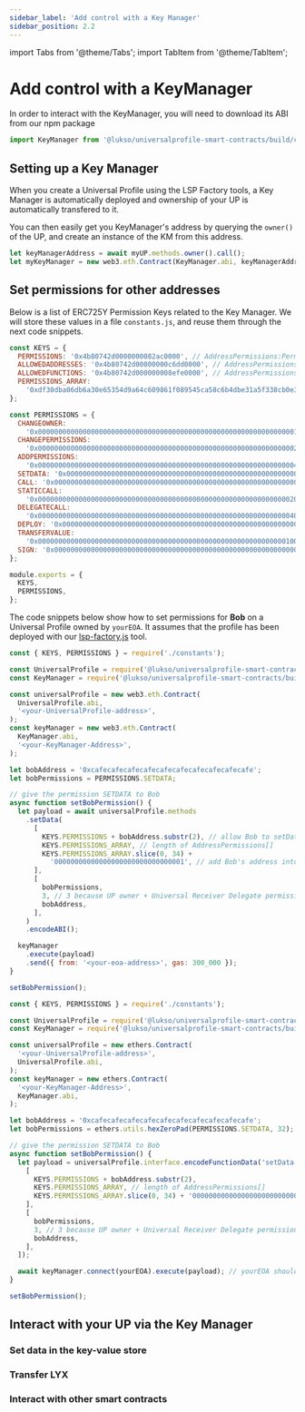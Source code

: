 ```yaml
---
sidebar_label: 'Add control with a Key Manager'
sidebar_position: 2.2
---
```


import Tabs from '@theme/Tabs';
import TabItem from '@theme/TabItem';

# Add control with a KeyManager

In order to interact with the KeyManager, you will need to download its ABI from our npm package

```javascript
import KeyManager from '@lukso/universalprofile-smart-contracts/build/contracts/KeyManager/KeyManager.json';
```

## Setting up a Key Manager

When you create a Universal Profile using the LSP Factory tools, a Key Manager is automatically deployed and ownership of your UP is automatically transfered to it.

You can then easily get you KeyManager's address by querying the `owner()` of the UP, and create an instance of the KM from this address.

```javascript
let keyManagerAddress = await myUP.methods.owner().call();
let myKeyManager = new web3.eth.Contract(KeyManager.abi, keyManagerAddress);
```

## Set permissions for other addresses

Below is a list of ERC725Y Permission Keys related to the Key Manager.
We will store these values in a file `constants.js`, and reuse them through the next code snippets.

```javascript title="constants.js"
const KEYS = {
  PERMISSIONS: '0x4b80742d0000000082ac0000', // AddressPermissions:Permissions:<address> --> bytes32
  ALLOWEDADDRESSES: '0x4b80742d00000000c6dd0000', // AddressPermissions:AllowedAddresses:<address> --> address[]
  ALLOWEDFUNCTIONS: '0x4b80742d000000008efe0000', // AddressPermissions:AllowedFunctions:<address> --> bytes4[]
  PERMISSIONS_ARRAY:
    '0xdf30dba06db6a30e65354d9a64c609861f089545ca58c6b4dbe31a5f338cb0e3', // keccak256('AddressPermissions[]')
};

const PERMISSIONS = {
  CHANGEOWNER:
    '0x0000000000000000000000000000000000000000000000000000000000000001',
  CHANGEPERMISSIONS:
    '0x0000000000000000000000000000000000000000000000000000000000000002',
  ADDPERMISSIONS:
    '0x0000000000000000000000000000000000000000000000000000000000000004',
  SETDATA: '0x0000000000000000000000000000000000000000000000000000000000000008',
  CALL: '0x0000000000000000000000000000000000000000000000000000000000000010',
  STATICCALL:
    '0x0000000000000000000000000000000000000000000000000000000000000020',
  DELEGATECALL:
    '0x0000000000000000000000000000000000000000000000000000000000000040',
  DEPLOY: '0x0000000000000000000000000000000000000000000000000000000000000080',
  TRANSFERVALUE:
    '0x0000000000000000000000000000000000000000000000000000000000000100',
  SIGN: '0x0000000000000000000000000000000000000000000000000000000000000200',
};

module.exports = {
  KEYS,
  PERMISSIONS,
};
```

The code snippets below show how to set permissions for **Bob** on a Universal Profile owned by `yourEOA`.
It assumes that the profile has been deployed with our [lsp-factory.js](https://docs.lukso.tech/tools/lsp-factoryjs/introduction/getting-started.md) tool.

<Tabs>
  <TabItem value="web3js" label="web3.js" default>

```javascript
const { KEYS, PERMISSIONS } = require('./constants');

const UniversalProfile = require('@lukso/universalprofile-smart-contracts/build/artifacts/UniversalProfile.json');
const KeyManager = require('@lukso/universalprofile-smart-contracts/build/artifacts/KeyManager.json');

const universalProfile = new web3.eth.Contract(
  UniversalProfile.abi,
  '<your-UniversalProfile-address>',
);
const keyManager = new web3.eth.Contract(
  KeyManager.abi,
  '<your-KeyManager-Address>',
);

let bobAddress = '0xcafecafecafecafecafecafecafecafecafecafe';
let bobPermissions = PERMISSIONS.SETDATA;

// give the permission SETDATA to Bob
async function setBobPermission() {
  let payload = await universalProfile.methods
    .setData(
      [
        KEYS.PERMISSIONS + bobAddress.substr(2), // allow Bob to setData on your UP
        KEYS.PERMISSIONS_ARRAY, // length of AddressPermissions[]
        KEYS.PERMISSIONS_ARRAY.slice(0, 34) +
          '00000000000000000000000000000001', // add Bob's address into the list of permissions
      ],
      [
        bobPermissions,
        3, // 3 because UP owner + Universal Receiver Delegate permission have already been set by lsp-factory
        bobAddress,
      ],
    )
    .encodeABI();

  keyManager
    .execute(payload)
    .send({ from: '<your-eoa-address>', gas: 300_000 });
}

setBobPermission();
```

  </TabItem>
  <TabItem value="etherjs" label="ether.js">

```javascript
const { KEYS, PERMISSIONS } = require('./constants');

const UniversalProfile = require('@lukso/universalprofile-smart-contracts/build/artifacts/UniversalProfile.json');
const KeyManager = require('@lukso/universalprofile-smart-contracts/build/artifacts/KeyManager.json');

const universalProfile = new ethers.Contract(
  '<your-UniversalProfile-address>',
  UniversalProfile.abi,
);
const keyManager = new ethers.Contract(
  '<your-KeyManager-Address>',
  KeyManager.abi,
);

let bobAddress = '0xcafecafecafecafecafecafecafecafecafecafe';
let bobPermissions = ethers.utils.hexZeroPad(PERMISSIONS.SETDATA, 32);

// give the permission SETDATA to Bob
async function setBobPermission() {
  let payload = universalProfile.interface.encodeFunctionData('setData', [
    [
      KEYS.PERMISSIONS + bobAddress.substr(2),
      KEYS.PERMISSIONS_ARRAY, // length of AddressPermissions[]
      KEYS.PERMISSIONS_ARRAY.slice(0, 34) + '00000000000000000000000000000001', // add Bob's address into the list of
    ],
    [
      bobPermissions,
      3, // 3 because UP owner + Universal Receiver Delegate permission have already been set by lsp-factory
      bobAddress,
    ],
  ]);

  await keyManager.connect(yourEOA).execute(payload); // yourEOA should be of type Signer
}

setBobPermission();
```

  </TabItem>
</Tabs>

## Interact with your UP via the Key Manager

### Set data in the key-value store

### Transfer LYX

### Interact with other smart contracts

